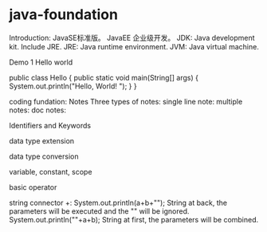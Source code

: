 # java-foundation
Introduction:
JavaSE标准版。
JavaEE 企业级开发。
JDK: Java development kit. Include JRE.
JRE: Java runtime environment.
JVM: Java virtual machine.

Demo 1 Hello world

public class Hello {
    public static void main(String[] args) {
        System.out.println("Hello, World! ");
    }
}




coding fundation:
Notes
Three types of notes:
single line note:
multiple notes:
doc notes:


Identifiers and Keywords


data type extension


data type conversion


variable, constant, scope


basic operator


string connector +:
System.out.println(a+b+"");
String at back, the parameters will be executed and the "" will be ignored.
System.out.println(""+a+b);
String at first, the parameters will be combined.



























